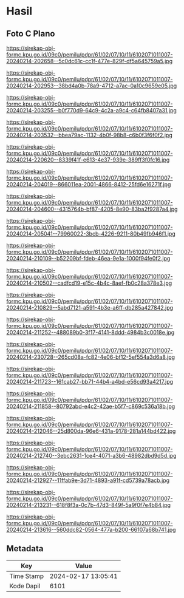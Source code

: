 # Hasil

## Foto C Plano

https://sirekap-obj-formc.kpu.go.id/09c0/pemilu/pdpr/61/02/07/10/11/6102071011007-20240214-202658--5c0dc61c-cc1f-477e-829f-df5a645759a5.jpg

https://sirekap-obj-formc.kpu.go.id/09c0/pemilu/pdpr/61/02/07/10/11/6102071011007-20240214-202953--38bd4a0b-78a9-4712-a7ac-0a10c9659e05.jpg

https://sirekap-obj-formc.kpu.go.id/09c0/pemilu/pdpr/61/02/07/10/11/6102071011007-20240214-203255--b0f770d9-64c9-4c2a-a9c4-c64fb8407a31.jpg

https://sirekap-obj-formc.kpu.go.id/09c0/pemilu/pdpr/61/02/07/10/11/6102071011007-20240214-203532--bbea79ac-1132-4b0f-98b8-c6b0f3f6f0f2.jpg

https://sirekap-obj-formc.kpu.go.id/09c0/pemilu/pdpr/61/02/07/10/11/6102071011007-20240214-220620--8339f41f-e613-4e37-939e-389ff3f0fc16.jpg

https://sirekap-obj-formc.kpu.go.id/09c0/pemilu/pdpr/61/02/07/10/11/6102071011007-20240214-204019--866011ea-2001-4866-8412-25fd6e16271f.jpg

https://sirekap-obj-formc.kpu.go.id/09c0/pemilu/pdpr/61/02/07/10/11/6102071011007-20240214-204600--4315764b-bf87-4205-8e90-83ba2f9287a4.jpg

https://sirekap-obj-formc.kpu.go.id/09c0/pemilu/pdpr/61/02/07/10/11/6102071011007-20240214-205041--79960022-3bcb-4226-9211-80b49fb946f1.jpg

https://sirekap-obj-formc.kpu.go.id/09c0/pemilu/pdpr/61/02/07/10/11/6102071011007-20240214-210109--b52209bf-fdeb-46ea-9e1a-1000f94fe0f2.jpg

https://sirekap-obj-formc.kpu.go.id/09c0/pemilu/pdpr/61/02/07/10/11/6102071011007-20240214-210502--cadfcd19-e15c-4b4c-8aef-fb0c28a378e3.jpg

https://sirekap-obj-formc.kpu.go.id/09c0/pemilu/pdpr/61/02/07/10/11/6102071011007-20240214-210829--5abd7121-a591-4b3e-a6ff-db285a427842.jpg

https://sirekap-obj-formc.kpu.go.id/09c0/pemilu/pdpr/61/02/07/10/11/6102071011007-20240214-211252--488089b0-3f17-4141-8ddd-4984b3c0018e.jpg

https://sirekap-obj-formc.kpu.go.id/09c0/pemilu/pdpr/61/02/07/10/11/6102071011007-20240214-230728--265cd08a-fc82-4e06-bf12-5ef554a3d6a8.jpg

https://sirekap-obj-formc.kpu.go.id/09c0/pemilu/pdpr/61/02/07/10/11/6102071011007-20240214-211723--161cab27-bb71-44b4-a4bd-e56cd93a4217.jpg

https://sirekap-obj-formc.kpu.go.id/09c0/pemilu/pdpr/61/02/07/10/11/6102071011007-20240214-211858--80792abd-e4c2-42ae-b5f7-c869c536a18b.jpg

https://sirekap-obj-formc.kpu.go.id/09c0/pemilu/pdpr/61/02/07/10/11/6102071011007-20240214-212046--25d800da-96e6-431a-9178-281a144bd422.jpg

https://sirekap-obj-formc.kpu.go.id/09c0/pemilu/pdpr/61/02/07/10/11/6102071011007-20240214-212740--3ebc2631-1ce4-4071-a3b6-48982dbd9d5d.jpg

https://sirekap-obj-formc.kpu.go.id/09c0/pemilu/pdpr/61/02/07/10/11/6102071011007-20240214-212927--11ffab9e-3d71-4893-a91f-cd5739a78acb.jpg

https://sirekap-obj-formc.kpu.go.id/09c0/pemilu/pdpr/61/02/07/10/11/6102071011007-20240214-213231--618f8f3a-0c7b-47d3-849f-5a9f0f7e4b84.jpg

https://sirekap-obj-formc.kpu.go.id/09c0/pemilu/pdpr/61/02/07/10/11/6102071011007-20240214-213616--560ddc82-0564-477a-b200-66107a68b741.jpg


## Metadata

| Key        | Value               |
| ---------- | ------------------- |
| Time Stamp | 2024-02-17 13:05:41 |
| Kode Dapil | 6101                |



